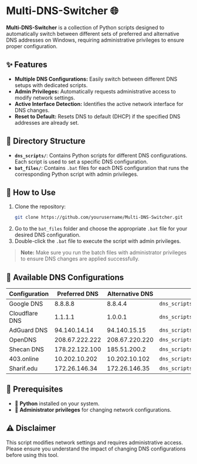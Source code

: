 # Multi-DNS-Switcher 🌐

**Multi-DNS-Switcher** is a collection of Python scripts designed to automatically switch between different sets of preferred and alternative DNS addresses on Windows, requiring administrative privileges to ensure proper configuration.

## ✨ Features
- <span style="font-weight: bold;">Multiple DNS Configurations:</span> Easily switch between different DNS setups with dedicated scripts.
- <span style="font-weight: bold;">Admin Privileges:</span> Automatically requests administrative access to modify network settings.
- <span style="font-weight: bold;">Active Interface Detection:</span> Identifies the active network interface for DNS changes.
- <span style="font-weight: bold;">Reset to Default:</span> Resets DNS to default (DHCP) if the specified DNS addresses are already set.

## 📁 Directory Structure
- **`dns_scripts/`**: Contains Python scripts for different DNS configurations. Each script is used to set a specific DNS configuration.
- **`bat_files/`**: Contains `.bat` files for each DNS configuration that runs the corresponding Python script with admin privileges.

## 🚀 How to Use
1. Clone the repository:
    ```bash
    git clone https://github.com/yourusername/Multi-DNS-Switcher.git
    ```
2. Go to the `bat_files` folder and choose the appropriate `.bat` file for your desired DNS configuration.
3. Double-click the `.bat` file to execute the script with admin privileges.

> **Note:** Make sure you run the batch files with administrator privileges to ensure DNS changes are applied successfully.

## 📝 Available DNS Configurations
| **Configuration** | **Preferred DNS** | **Alternative DNS** | **Script**                   | **Batch File**               |
|-------------------|-------------------|---------------------|------------------------------|------------------------------|
| Google DNS        | 8.8.8.8           | 8.8.4.4             | `dns_scripts/google_dns.py`  | `bat_files/set_google_dns.bat` |
| Cloudflare DNS    | 1.1.1.1           | 1.0.0.1             | `dns_scripts/cloudflare_dns.py` | `bat_files/set_cloudflare_dns.bat` |
| AdGuard DNS       | 94.140.14.14      | 94.140.15.15        | `dns_scripts/adguard_dns.py` | `bat_files/set_adguard_dns.bat` |
| OpenDNS           | 208.67.222.222    | 208.67.220.220      | `dns_scripts/opendns.py`     | `bat_files/set_opendns.bat`  |
| Shecan DNS        | 178.22.122.100    | 185.51.200.2        | `dns_scripts/shecan_dns.py`  | `bat_files/set_shecan_dns.bat` |
| 403.online        | 10.202.10.202     | 10.202.10.102       | `dns_scripts/403_online.py`  | `bat_files/set_403_online.bat` |
| Sharif.edu        | 172.26.146.34     | 172.26.146.35       | `dns_scripts/sharif_edu.py`  | `bat_files/set_sharif_edu.bat` |

## 🔧 Prerequisites
- 🐍 **Python** installed on your system.
- 🔑 **Administrator privileges** for changing network configurations.

## ⚠️ Disclaimer
This script modifies network settings and requires administrative access.  
Please ensure you understand the impact of changing DNS configurations before using this tool.
